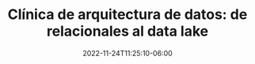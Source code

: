 ---
title: "Clínica de arquitectura de datos: de relacionales al data lake"
date: 2022-11-24T11:25:10-06:00
designation : "CTOs y CIOs que buscan evolucionar su arquitectura de datos"
image: /images/speakers/jesus-ramos.jpg
speaker: Jesús Ramos
enterprise: 
draft: false
---